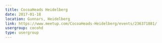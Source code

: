 ```yaml
---
title: CocoaHeads Heidelberg
date: 2017-01-18
location: Gunnars, Heidelberg
link: https://www.meetup.com/CocoaHeads-Heidelberg/events/236371881/
usergroup: cocohd
type: usergroup
---
```

